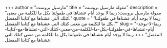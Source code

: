 +++
author = "مارسيل بروست"
title = "مقولة مارسيل بروست"
description = "مقولة مارسيل بروست: ربما لا يوجد أيام عشناها في طفولتنا بكل ما للكلمة من معنى كتلك التي عشناها مع كتابنا المفضل."
quote = '''ربما لا يوجد أيام عشناها في طفولتنا بكل ما للكلمة من معنى كتلك التي عشناها مع كتابنا المفضل.''' 
slug = "ربما-لا-يوجد-أيام-عشناها-في-طفولتنا-بكل-ما-للكلمة-من-معنى-كتلك-التي-عشناها-مع-كتابنا-المفضل"
+++
ربما لا يوجد أيام عشناها في طفولتنا بكل ما للكلمة من معنى كتلك التي عشناها مع كتابنا المفضل.
